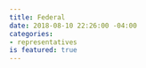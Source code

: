 ```yaml
---
title: Federal
date: 2018-08-10 22:26:00 -04:00
categories:
- representatives
is featured: true
---
```


